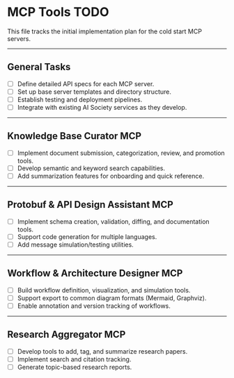 # MCP Tools TODO

This file tracks the initial implementation plan for the cold start MCP servers.

---

## General Tasks

- [ ] Define detailed API specs for each MCP server.
- [ ] Set up base server templates and directory structure.
- [ ] Establish testing and deployment pipelines.
- [ ] Integrate with existing AI Society services as they develop.

---

## Knowledge Base Curator MCP

- [ ] Implement document submission, categorization, review, and promotion tools.
- [ ] Develop semantic and keyword search capabilities.
- [ ] Add summarization features for onboarding and quick reference.

---

## Protobuf & API Design Assistant MCP

- [ ] Implement schema creation, validation, diffing, and documentation tools.
- [ ] Support code generation for multiple languages.
- [ ] Add message simulation/testing utilities.

---

## Workflow & Architecture Designer MCP

- [ ] Build workflow definition, visualization, and simulation tools.
- [ ] Support export to common diagram formats (Mermaid, Graphviz).
- [ ] Enable annotation and version tracking of workflows.

---

## Research Aggregator MCP

- [ ] Develop tools to add, tag, and summarize research papers.
- [ ] Implement search and citation tracking.
- [ ] Generate topic-based research reports.